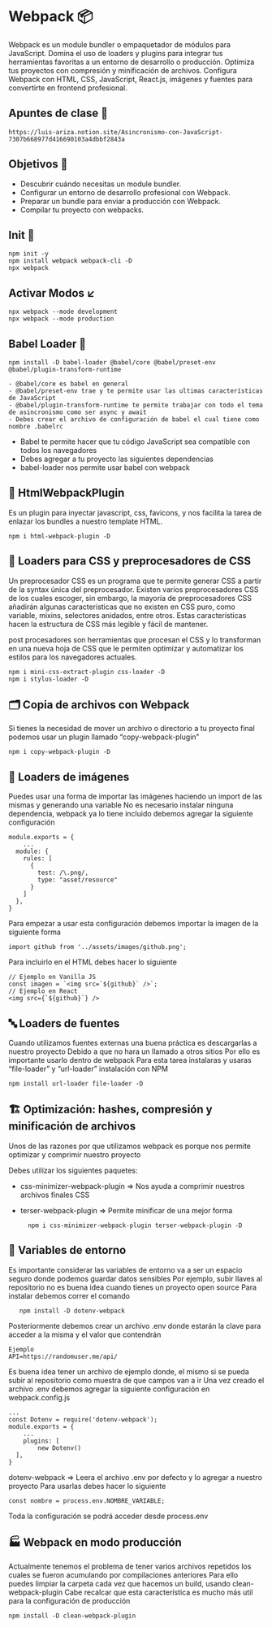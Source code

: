 # Webpack 	:package:
Webpack es un module bundler o empaquetador de módulos para JavaScript. Domina el uso de loaders y plugins para integrar tus herramientas favoritas a un entorno de desarrollo o producción. Optimiza tus proyectos con compresión y minificación de archivos. Configura Webpack con HTML, CSS, JavaScript, React.js, imágenes y fuentes para convertirte en frontend profesional.

## Apuntes de clase :green_book:
    https://luis-ariza.notion.site/Asincronismo-con-JavaScript-7307b668977d416690103a4dbbf2843a


## Objetivos :rocket:
 
* Descubrir cuándo necesitas un module bundler.
* Configurar un entorno de desarrollo profesional con Webpack.
* Preparar un bundle para enviar a producción con Webpack.
* Compilar tu proyecto con webpacks.

## Init :beginner:
    npm init -y
    npm install webpack webpack-cli -D
    npx webpack
    
## Activar Modos :arrow_lower_left:
    npx webpack --mode development
    npx webpack --mode production
    
##  Babel Loader 💛 
    npm install -D babel-loader @babel/core @babel/preset-env @babel/plugin-transform-runtime

    - @babel/core es babel en general
    - @babel/preset-env trae y te permite usar las ultimas características de JavaScript
    - @babel/plugin-transform-runtime te permite trabajar con todo el tema de asincronismo como ser async y await
    - Debes crear el archivo de configuración de babel el cual tiene como nombre .babelrc


* Babel te permite hacer que tu código JavaScript sea compatible con todos los navegadores
* Debes agregar a tu proyecto las siguientes dependencias
* babel-loader nos permite usar babel con webpack


## :orange_book: HtmlWebpackPlugin 
Es un plugin para inyectar javascript, css, favicons, y nos facilita la tarea de enlazar los bundles a nuestro template HTML.

    npm i html-webpack-plugin -D

## 📘 Loaders para CSS y preprocesadores de CSS 

Un preprocesador CSS es un programa que te permite generar CSS a partir de la syntax única del preprocesador. Existen varios preprocesadores CSS de los cuales escoger, sin embargo, la mayoría de preprocesadores CSS añadirán algunas características que no existen en CSS puro, como variable, mixins, selectores anidados, entre otros. Estas características hacen la estructura de CSS más legible y fácil de mantener.

post procesadores son herramientas que procesan el CSS y lo transforman en una nueva hoja de CSS que le permiten optimizar y automatizar los estilos para los navegadores actuales.

    npm i mini-css-extract-plugin css-loader -D
    npm i stylus-loader -D
    
## 🗂️ Copia de archivos con Webpack
Si tienes la necesidad de mover un archivo o directorio a tu proyecto final podemos usar un plugin llamado “copy-webpack-plugin”

    npm i copy-webpack-plugin -D
    
## 🎴 Loaders de imágenes
Puedes usar una forma de importar las imágenes haciendo un import de las mismas y generando una variable
No es necesario instalar ninguna dependencia, webpack ya lo tiene incluido debemos agregar la siguiente configuración

    module.exports = {
        ...
      module: {
        rules: [
          {
            test: /\.png/,
            type: "asset/resource"
          }
        ]
      },
    }

Para empezar a usar esta configuración debemos importar la imagen de la siguiente forma
    
    import github from '../assets/images/github.png';

Para incluirlo en el HTML debes hacer lo siguiente

    // Ejemplo en Vanilla JS
    const imagen = `<img src=`${github}` />`;
    // Ejemplo en React
    <img src={`${github}`} />

## 🔤 Loaders de fuentes
Cuando utilizamos fuentes externas una buena práctica es descargarlas a nuestro proyecto
Debido a que no hara un llamado a otros sitios
Por ello es importante usarlo dentro de webpack
Para esta tarea instalaras y usaras “file-loader” y “url-loader”
instalación con NPM

    npm install url-loader file-loader -D
    
## 🏗️ Optimización: hashes, compresión y minificación de archivos

Unos de las razones por que utilizamos webpack es porque nos permite optimizar y comprimir nuestro proyecto

Debes utilizar los siguientes paquetes:

* css-minimizer-webpack-plugin ⇒ Nos ayuda a comprimir nuestros archivos finales CSS
* terser-webpack-plugin ⇒ Permite minificar de una mejor forma

        npm i css-minimizer-webpack-plugin terser-webpack-plugin -D

## 🔑 Variables de entorno

Es importante considerar las variables de entorno va a ser un espacio seguro donde podemos guardar datos sensibles
Por ejemplo, subir llaves al repositorio no es buena idea cuando tienes un proyecto open source
Para instalar debemos correr el comando

       npm install -D dotenv-webpack

Posteriormente debemos crear un archivo .env donde estarán la clave para acceder a la misma y el valor que contendrán

    Ejemplo 
    API=https://randomuser.me/api/
    
Es buena idea tener un archivo de ejemplo donde, el mismo si se pueda subir al repositorio como muestra de que campos van a ir
Una vez creado el archivo .env debemos agregar la siguiente configuración en webpack.config.js

    ...
    const Dotenv = require('dotenv-webpack');
    module.exports = {
        ...
        plugins: [
            new Dotenv()
      ],
    }
    
dotenv-webpack ⇒ Leera el archivo .env por defecto y lo agregar a nuestro proyecto
Para usarlas debes hacer lo siguiente

    const nombre = process.env.NOMBRE_VARIABLE;
    
Toda la configuración se podrá acceder desde process.env


## 🏭 Webpack en modo producción

Actualmente tenemos el problema de tener varios archivos repetidos los cuales se fueron acumulando por compilaciones anteriores
Para ello puedes limpiar la carpeta cada vez que hacemos un build, usando clean-webpack-plugin
Cabe recalcar que esta característica es mucho más util para la configuración de producción

    npm install -D clean-webpack-plugin
